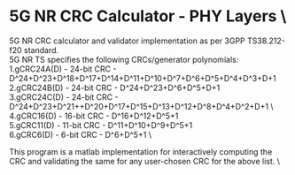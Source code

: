 # 5G NR CRC Calculator - PHY Layers  \
5G NR CRC calculator and validator implementation as per 3GPP TS38.212-f20 standard.  \
5G NR TS specifies the following CRCs/generator polynomials:  \
1.gCRC24A(D) - 24-bit CRC - D^24+D^23+D^18+D^17+D^14+D^11+D^10+D^7+D^6+D^5+D^4+D^3+D+1  \
2.gCRC24B(D) - 24-bit CRC - D^24+D^23+D^6+D^5+D+1  \
3.gCRC24C(D) - 24-bit CRC - D^24+D^23+D^21++D^20+D^17+D^15+D^13+D^12+D^8+D^4+D^2+D+1  \ 
4.gCRC16(D) - 16-bit CRC - D^16+D^12+D^5+1  \
5.gCRC11(D) - 11-bit CRC - D^11+D^10+D^9+D^5+1   \
6.gCRC6(D) - 6-bit CRC - D^6+D^5+1  \

This program is a matlab implementation for interactively computing the CRC and validating the same for any user-chosen CRC for the above list.   \
